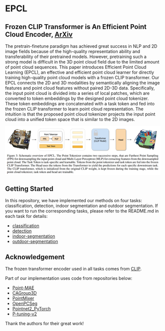 # EPCL

## Frozen CLIP Transformer is An Efficient Point Cloud Encoder, [ArXiv](https://arxiv.org/abs/2212.04098)

The pretrain-finetune paradigm has achieved great success in NLP and 2D image fields because of the high-quality representation ability and transferability of their pretrained models. However, pretraining such a strong model is difficult in the 3D point cloud field due to the limited amount of point cloud sequences. This paper introduces Efficient Point Cloud Learning (EPCL), an effective and efficient point cloud learner for directly training high-quality point cloud models with a frozen CLIP transformer. Our EPCL connects the 2D and 3D modalities by semantically aligning the image features and point cloud features without paired 2D-3D data. Specifically, the input point cloud is divided into a series of local patches, which are converted to token embeddings by the designed point cloud tokenizer. These token embeddings are concatenated with a task token and fed into the frozen CLIP transformer to learn point cloud representation. The intuition is that the proposed point cloud tokenizer projects the input point cloud into a unified token space that is similar to the 2D images. 

![](assets/EPCL.png)
## Getting Started
In this repository, we have implemented our methods on four tasks: classification, detection, indoor segmentation and outdoor segmentation. If you want to run the corresponding tasks, please refer to the README.md in each task for details:
- [classification](classification/README.md)
- [detection](detection/README.md)
- [indoor-segmentation](indoor_segmentation/README.md)
- [outdoor-segmentation](outdoor_segmentation/README.md)
## Acknowledgement
The frozen transformer encoder used in all tasks comes from [CLIP](https://github.com/openai/CLIP). 

Part of our implementation uses code from repositories below:
- [Point-MAE](https://github.com/Pang-Yatian/Point-MAE)
- [CAGroup3D](https://github.com/Haiyang-W/CAGroup3D)
- [PointMixer](https://github.com/LifeBeyondExpectations/ECCV22-PointMixer)
- [OpenPCSeg](https://github.com/PJLab-ADG/OpenPCSeg)
- [Pointnet2_PyTorch](https://github.com/erikwijmans/Pointnet2_PyTorch)
- [P-tuning-v2](https://github.com/THUDM/P-tuning-v2)

Thank the authors for their great work!